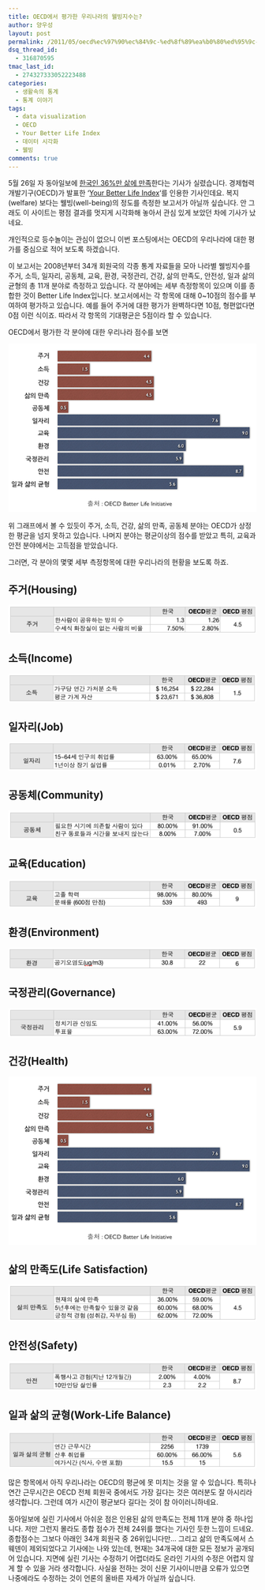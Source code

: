 ```yaml
---
title: OECD에서 평가한 우리나라의 웰빙지수는?
author: 양우성
layout: post
permalink: /2011/05/oecd%ec%97%90%ec%84%9c-%ed%8f%89%ea%b0%80%ed%95%9c-%ec%9a%b0%eb%a6%ac%eb%82%98%eb%9d%bc%ec%9d%98-%ec%9b%b0%eb%b9%99%ec%a7%80%ec%88%98%eb%8a%94/
dsq_thread_id:
  - 316870595
tmac_last_id:
  - 274327333052223488
categories:
  - 생활속의 통계
  - 통계 이야기
tags:
  - data visualization
  - OECD
  - Your Better Life Index
  - 데이터 시각화
  - 웰빙
comments: true
---
```

5월 26일 자 동아일보에 [한국인 36%만 삶에 만족][1]한다는 기사가 실렸습니다. 경제협력개발기구(OECD)가 발표한 &#8216;[Your Better Life Index][2]&#8216;를 인용한 기사인데요. 복지(welfare) 보다는 웰빙(well-being)의 정도를 측정한 보고서가 아닐까 싶습니다. 안 그래도 이 사이트는 평점 결과를 멋지게 시각화해 놓아서 관심 있게 보았던 차에 기사가 났네요.  

개인적으로 등수놀이는 관심이 없으니 이번 포스팅에서는 OECD의 우리나라에 대한 평가를 중심으로 적어 보도록 하겠습니다.

이 보고서는 2008년부터 34개 회원국의 각종 통계 자료들을 모아 나라별 웰빙지수를 주거, 소득, 일자리, 공동체, 교육, 환경, 국정관리, 건강, 삶의 만족도, 안전성, 일과 삶의 균형의 총 11개 분야로 측정하고 있습니다. 각 분야에는 세부 측정항목이 있으며 이를 종합한 것이 Better Life Index입니다. 보고서에서는 각 항목에 대해 0~10점의 점수를 부여하여 평가하고 있습니다. 예를 들어 주거에 대한 평가가 완벽하다면 10점, 형편없다면 0점 이런 식이죠. 따라서 각 항목의 기대평균은 5점이라 할 수 있습니다.

OECD에서 평가한 각 분야에 대한 우리나라 점수를 보면

![](/images/2011-05-29-fig1.png)

위 그래프에서 볼 수 있듯이 주거, 소득, 건강, 삶의 만족, 공동체 분야는 OECD가 상정한 평균을 넘지 못하고 있습니다. 나머지 분야는 평균이상의 점수를 받았고 특히, 교육과 안전 분야에서는 고득점을 받았습니다.

그러면, 각 분야의 몇몇 세부 측정항목에 대한 우리나라의 현황을 보도록 하죠.

## 주거(Housing)

![](/images/2011-05-29-fig2.png)


## 소득(Income)

![](/images/2011-05-29-fig3.png)

## 일자리(Job)

![](/images/2011-05-29-fig4.png)

## 공동체(Community)

![](/images/2011-05-29-fig5.png)

## 교육(Education)

![](/images/2011-05-29-fig6.png)

## 환경(Environment)

![](/images/2011-05-29-fig7.png)

## 국정관리(Governance)

![](/images/2011-05-29-fig8.png)

## 건강(Health)

![](/images/2011-05-29-fig1.png)

## 삶의 만족도(Life Satisfaction)

![](/images/2011-05-29-fig10.png)

## 안전성(Safety)

![](/images/2011-05-29-fig11.png)

## 일과 삶의 균형(Work-Life Balance)

![](/images/2011-05-29-fig12.png)

많은 항목에서 아직 우리나라는 OECD의 평균에 못 미치는 것을 알 수 있습니다. 특히나 연간 근무시간은 OECD 전체 회원국 중에서도 가장 길다는 것은 여러분도 잘 아시리라 생각합니다. 그런데 여가 시간이 평균보다 길다는 것이 참 아이러니하네요.

동아일보에 실린 기사에서 아쉬운 점은 인용된 삶의 만족도는 전체 11개 분야 중 하나입니다. 저만 그런지 몰라도 종합 점수가 전체 24위를 했다는 기사인 듯한 느낌이 드네요. 종합점수는 그보다 아래인 34개 회원국 중 26위입니다만&#8230; 그리고 삶의 만족도에서 스웨덴이 제외되었다고 기사에는 나와 있는데, 현재는 34개국에 대한 모든 정보가 공개되어 있습니다. 지면에 실린 기사는 수정하기 어렵더라도 온라인 기사의 수정은 어렵지 않게 할 수 있을 거라 생각합니다. 사실을 전하는 것이 신문 기사이니만큼 오류가 있으면 나중에라도 수정하는 것이 언론의 올바른 자세가 아닐까 싶습니다.

 [1]: http://media.daum.net/society/view.html?cateid=1067&newsid=20110526033119400&p=donga
 [2]: http://www.oecdbetterlifeindex.org/